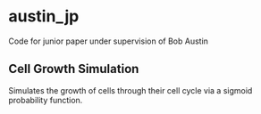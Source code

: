 # austin_jp
Code for junior paper under supervision of Bob Austin

## Cell Growth Simulation
Simulates the growth of cells through their cell cycle via a sigmoid probability function. 
